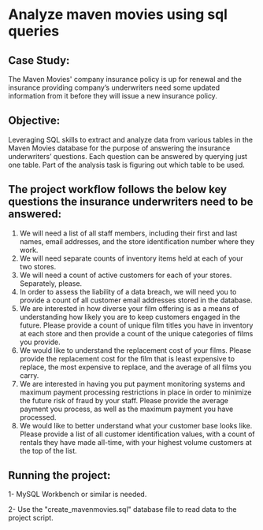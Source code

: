 
# Analyze maven movies using sql queries

## Case Study:
The Maven Movies' company insurance policy is up for renewal and the insurance providing company’s underwriters need some updated information from it before they will issue a new insurance policy.

## Objective:
Leveraging SQL skills to extract and analyze data from various tables in the Maven Movies database for the purpose of answering the insurance underwriters’ questions. Each question can be answered by querying just one table. Part of the analysis task is figuring out which table to be used.

## The project workflow follows the below key questions the insurance underwriters need to be answered:

1. We will need a list of all staff members, including their first and last names, email addresses, and the store identification number where they work.
2. We will need separate counts of inventory items held at each of your two stores.
3. We will need a count of active customers for each of your stores. Separately, please.
4. In order to assess the liability of a data breach, we will need you to provide a count of all customer email addresses stored in the database.
5. We are interested in how diverse your film offering is as a means of understanding how likely you are to keep customers engaged in the future. Please provide a count of unique film titles you have in inventory at each store and then provide a count of the unique categories of films you provide.
6. We would like to understand the replacement cost of your films. Please provide the replacement cost for the film that is least expensive to replace, the most expensive to replace, and the average of all films you carry.
7. We are interested in having you put payment monitoring systems and maximum payment processing restrictions in place in order to minimize the future risk of fraud by your staff. Please provide the average payment you process, as well as the maximum payment you have processed.
8. We would like to better understand what your customer base looks like. Please provide a list of all customer identification values, with a count of rentals they have made all-time, with your highest volume customers at the top of the list.


## Running the project:
1- MySQL Workbench or similar is needed. 

2- Use the "create_mavenmovies.sql" database file to read data to the project script.
